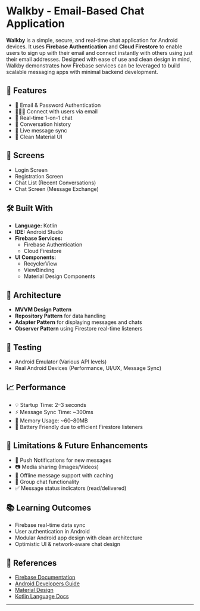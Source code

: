 # Walkby - Email-Based Chat Application

**Walkby** is a simple, secure, and real-time chat application for Android devices. It uses **Firebase Authentication** and **Cloud Firestore** to enable users to sign up with their email and connect instantly with others using just their email addresses. Designed with ease of use and clean design in mind, Walkby demonstrates how Firebase services can be leveraged to build scalable messaging apps with minimal backend development.

## 🚀 Features

- 📧 Email & Password Authentication
- 🧑‍🤝‍🧑 Connect with users via email
- 💬 Real-time 1-on-1 chat
- 📜 Conversation history
- 🔄 Live message sync
- 🎨 Clean Material UI

## 📱 Screens

- Login Screen  
- Registration Screen  
- Chat List (Recent Conversations)  
- Chat Screen (Message Exchange)  

## 🛠️ Built With

- **Language:** Kotlin  
- **IDE:** Android Studio  
- **Firebase Services:**
  - Firebase Authentication
  - Cloud Firestore
- **UI Components:**
  - RecyclerView
  - ViewBinding
  - Material Design Components

## 🧱 Architecture

- **MVVM Design Pattern**
- **Repository Pattern** for data handling
- **Adapter Pattern** for displaying messages and chats
- **Observer Pattern** using Firestore real-time listeners

## 🧪 Testing

- Android Emulator (Various API levels)
- Real Android Devices (Performance, UI/UX, Message Sync)

## 📈 Performance

- 💡 Startup Time: 2–3 seconds
- ⚡ Message Sync Time: ~300ms
- 🧠 Memory Usage: ~60–80MB
- 🔋 Battery Friendly due to efficient Firestore listeners

## 📌 Limitations & Future Enhancements

- 🔔 Push Notifications for new messages
- 📷 Media sharing (Images/Videos)
- 📶 Offline message support with caching
- 👥 Group chat functionality
- ✅ Message status indicators (read/delivered)

## 📚 Learning Outcomes

- Firebase real-time data sync
- User authentication in Android
- Modular Android app design with clean architecture
- Optimistic UI & network-aware chat design

## 📄 References

- [Firebase Documentation](https://firebase.google.com/docs)
- [Android Developers Guide](https://developer.android.com/docs)
- [Material Design](https://material.io/design)
- [Kotlin Language Docs](https://kotlinlang.org/docs/home.html)

---

